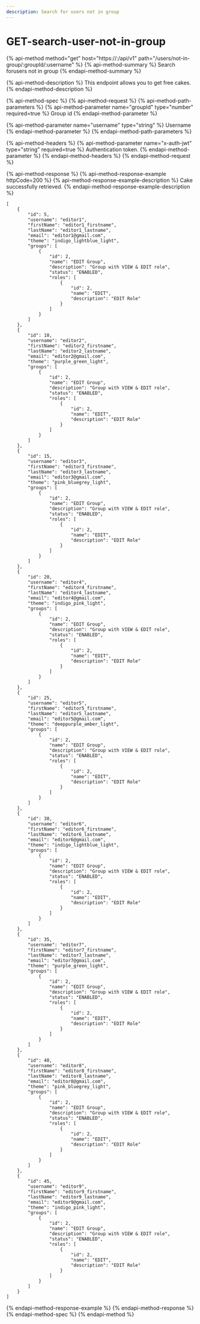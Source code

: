 ```yaml
---
description: Search for users not in group
---
```


# GET-search-user-not-in-group

{% api-method method="get" host="https://<host>:<port>/api/v1" path="/users/not-in-group/:groupId/:username" %}
{% api-method-summary %}
Search forusers not in group
{% endapi-method-summary %}

{% api-method-description %}
This endpoint allows you to get free cakes.
{% endapi-method-description %}

{% api-method-spec %}
{% api-method-request %}
{% api-method-path-parameters %}
{% api-method-parameter name="groupId" type="number" required=true %}
Group id
{% endapi-method-parameter %}

{% api-method-parameter name="username" type="string" %}
Username
{% endapi-method-parameter %}
{% endapi-method-path-parameters %}

{% api-method-headers %}
{% api-method-parameter name="x-auth-jwt" type="string" required=true %}
Authentication token.
{% endapi-method-parameter %}
{% endapi-method-headers %}
{% endapi-method-request %}

{% api-method-response %}
{% api-method-response-example httpCode=200 %}
{% api-method-response-example-description %}
Cake successfully retrieved.
{% endapi-method-response-example-description %}

```
[
    {
        "id": 5,
        "username": "editor1",
        "firstName": "editor1_firstname",
        "lastName": "editor1_lastname",
        "email": "editor1@gmail.com",
        "theme": "indigo_lightblue_light",
        "groups": [
            {
                "id": 2,
                "name": "EDIT Group",
                "description": "Group with VIEW & EDIT role",
                "status": "ENABLED",
                "roles": [
                    {
                        "id": 2,
                        "name": "EDIT",
                        "description": "EDIT Role"
                    }
                ]
            }
        ]
    },
    {
        "id": 10,
        "username": "editor2",
        "firstName": "editor2_firstname",
        "lastName": "editor2_lastname",
        "email": "editor2@gmail.com",
        "theme": "purple_green_light",
        "groups": [
            {
                "id": 2,
                "name": "EDIT Group",
                "description": "Group with VIEW & EDIT role",
                "status": "ENABLED",
                "roles": [
                    {
                        "id": 2,
                        "name": "EDIT",
                        "description": "EDIT Role"
                    }
                ]
            }
        ]
    },
    {
        "id": 15,
        "username": "editor3",
        "firstName": "editor3_firstname",
        "lastName": "editor3_lastname",
        "email": "editor3@gmail.com",
        "theme": "pink_bluegrey_light",
        "groups": [
            {
                "id": 2,
                "name": "EDIT Group",
                "description": "Group with VIEW & EDIT role",
                "status": "ENABLED",
                "roles": [
                    {
                        "id": 2,
                        "name": "EDIT",
                        "description": "EDIT Role"
                    }
                ]
            }
        ]
    },
    {
        "id": 20,
        "username": "editor4",
        "firstName": "editor4_firstname",
        "lastName": "editor4_lastname",
        "email": "editor4@gmail.com",
        "theme": "indigo_pink_light",
        "groups": [
            {
                "id": 2,
                "name": "EDIT Group",
                "description": "Group with VIEW & EDIT role",
                "status": "ENABLED",
                "roles": [
                    {
                        "id": 2,
                        "name": "EDIT",
                        "description": "EDIT Role"
                    }
                ]
            }
        ]
    },
    {
        "id": 25,
        "username": "editor5",
        "firstName": "editor5_firstname",
        "lastName": "editor5_lastname",
        "email": "editor5@gmail.com",
        "theme": "deeppurple_amber_light",
        "groups": [
            {
                "id": 2,
                "name": "EDIT Group",
                "description": "Group with VIEW & EDIT role",
                "status": "ENABLED",
                "roles": [
                    {
                        "id": 2,
                        "name": "EDIT",
                        "description": "EDIT Role"
                    }
                ]
            }
        ]
    },
    {
        "id": 30,
        "username": "editor6",
        "firstName": "editor6_firstname",
        "lastName": "editor6_lastname",
        "email": "editor6@gmail.com",
        "theme": "indigo_lightblue_light",
        "groups": [
            {
                "id": 2,
                "name": "EDIT Group",
                "description": "Group with VIEW & EDIT role",
                "status": "ENABLED",
                "roles": [
                    {
                        "id": 2,
                        "name": "EDIT",
                        "description": "EDIT Role"
                    }
                ]
            }
        ]
    },
    {
        "id": 35,
        "username": "editor7",
        "firstName": "editor7_firstname",
        "lastName": "editor7_lastname",
        "email": "editor7@gmail.com",
        "theme": "purple_green_light",
        "groups": [
            {
                "id": 2,
                "name": "EDIT Group",
                "description": "Group with VIEW & EDIT role",
                "status": "ENABLED",
                "roles": [
                    {
                        "id": 2,
                        "name": "EDIT",
                        "description": "EDIT Role"
                    }
                ]
            }
        ]
    },
    {
        "id": 40,
        "username": "editor8",
        "firstName": "editor8_firstname",
        "lastName": "editor8_lastname",
        "email": "editor8@gmail.com",
        "theme": "pink_bluegrey_light",
        "groups": [
            {
                "id": 2,
                "name": "EDIT Group",
                "description": "Group with VIEW & EDIT role",
                "status": "ENABLED",
                "roles": [
                    {
                        "id": 2,
                        "name": "EDIT",
                        "description": "EDIT Role"
                    }
                ]
            }
        ]
    },
    {
        "id": 45,
        "username": "editor9",
        "firstName": "editor9_firstname",
        "lastName": "editor9_lastname",
        "email": "editor9@gmail.com",
        "theme": "indigo_pink_light",
        "groups": [
            {
                "id": 2,
                "name": "EDIT Group",
                "description": "Group with VIEW & EDIT role",
                "status": "ENABLED",
                "roles": [
                    {
                        "id": 2,
                        "name": "EDIT",
                        "description": "EDIT Role"
                    }
                ]
            }
        ]
    }
]
```
{% endapi-method-response-example %}
{% endapi-method-response %}
{% endapi-method-spec %}
{% endapi-method %}



